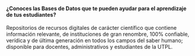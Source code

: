 #### ¿Conoces las Bases de Datos que te pueden ayudar para el aprendizaje de tus estudiantes?

Repositorios de recursos digitales de carácter científico que contiene información relevante, de instituciones de gran renombre, 100% confiable, verídica y de última generación en todos los campos del saber humano; disponible para docentes, administrativos y estudiantes de la UTPL.
